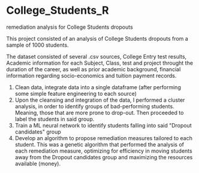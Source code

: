 # College_Students_R
remediation analysis for College Students dropouts

This project consisted of an analysis of College Students dropouts from a sample of 1000 students. 

The dataset consisted of several .csv sources, College Entry test results, Academic information for each Subject, Class, test and project throught the duration of the career, as well as
prior academic background, financial information regarding socio-economics and tuition payment records.

1. Clean data, integrate data into a single dataframe (after performing some simple feature engineering to each source)
2. Upon the cleansing and integration of the data, I performed a cluster analysis, in order to identify groups of bad-performing students. Meaning, those that are more prone to drop-out.
Then proceeded to label the students in said group.  
3. Train a ML neural network to identify students falling into said "Dropout candidates" group
4. Develop an algorithm to propose remediation measures tailored to each student. This was a genetic algorithm that performed the analysis of each remediation measure, optimizing for
efficiency in moving students away from the Dropout candidates group and maximizing the resources available (money).
